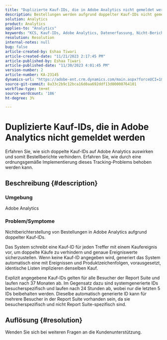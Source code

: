 ```yaml
---
title: "Duplizierte Kauf-IDs, die in Adobe Analytics nicht gemeldet werden"
description: Bestellungen werden aufgrund doppelter Kauf-IDs nicht gemeldet. Dieses Problem tritt auf, da diese IDs in der Implementierung nicht übertragen werden.
solution: Analytics
product: Analytics
applies-to: "Analytics"
keywords: "KCS, Kauf-IDs, Adobe Analytics, Datenerfassung, Nicht-Berichterstellung, häufig gestellte Fragen"
resolution: Resolution
internal-notes: null
bug: false
article-created-by: Eshaa Tiwari
article-created-date: "11/21/2023 2:17:45 PM"
article-published-by: Eshaa Tiwari
article-published-date: "11/30/2023 4:01:45 PM"
version-number: 2
article-number: KA-23145
dynamics-url: "https://adobe-ent.crm.dynamics.com/main.aspx?forceUCI=1&pagetype=entityrecord&etn=knowledgearticle&id=2863b9bc-7888-ee11-8179-6045bd006268"
source-git-commit: 8a33c2b9c12bca16d0aa692ddf13d00000764101
workflow-type: tm+mt
source-wordcount: '186'
ht-degree: 3%

---
```


# Duplizierte Kauf-IDs, die in Adobe Analytics nicht gemeldet werden


Erfahren Sie, wie sich doppelte Kauf-IDs auf Adobe Analytics auswirken und somit Bestellberichte verhindern. Erfahren Sie, wie durch eine ordnungsgemäße Implementierung dieses Tracking-Problems behoben werden kann.

## Beschreibung {#description}


### Umgebung

Adobe Analytics

### <b>Problem/Symptome</b>

Nichtberichterstellung von Bestellungen in Adobe Analytics aufgrund doppelter Kauf-IDs.

Das System schreibt eine Kauf-ID für jeden Treffer mit einem Kaufereignis vor, um doppelte Käufe zu verhindern und genaue Ereigniswerte sicherzustellen. Wenn keine Kauf-ID angegeben wird, generiert das System automatisch eine mit Ereignissen und Produktzeichenfolgen, vorausgesetzt, identische Listen implizieren denselben Kauf.

Explizit angegebene Kauf-IDs gelten für alle Besucher der Report Suite und laufen nach 37 Monaten ab. Im Gegensatz dazu sind systemgenerierte IDs besucherspezifisch und laufen nach 24 Stunden ab, wobei nur die letzten 5 IDs beibehalten werden. Dieselbe automatisch generierte ID kann für mehrere Besucher in der Report Suite vorhanden sein, da sie besucherspezifisch und nicht Report Suite-spezifisch sind.


## Auflösung {#resolution}


Wenden Sie sich bei weiteren Fragen an die Kundenunterstützung.
